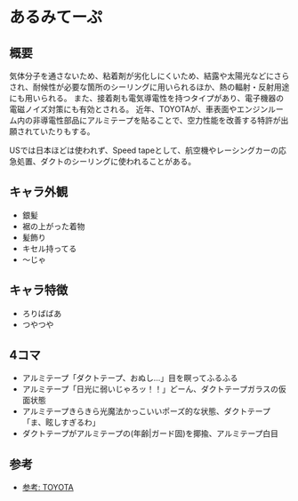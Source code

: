 # あるみてーぷ

## 概要

気体分子を通さないため、粘着剤が劣化しにくいため、結露や太陽光などにさらされ、耐候性が必要な箇所のシーリングに用いられるほか、熱の輻射・反射用途にも用いられる。
また、接着剤も電気導電性を持つタイプがあり、電子機器の電磁ノイズ対策にも有効とされる。
近年、TOYOTAが、車表面やエンジンルーム内の非導電性部品にアルミテープを貼ることで、空力性能を改善する特許が出願されていたりもする。

USでは日本ほどは使われず、Speed tapeとして、航空機やレーシングカーの応急処置、ダクトのシーリングに使われることがある。

## キャラ外観

- 銀髪
- 裾の上がった着物
- 髪飾り
- キセル持ってる
- ～じゃ

## キャラ特徴

- ろりばばあ
- つやつや

## 4コマ

- アルミテープ「ダクトテープ、おぬし…」目を瞑ってふるふる
- アルミテープ「日光に弱いじゃろッ！！」どーん、ダクトテープガラスの仮面状態
- アルミテープきらきら光魔法かっこいいポーズ的な状態、ダクトテープ「ま、眩しすぎるわ」
- ダクトテープがアルミテープの(年齢|ガード固)を揶揄、アルミテープ白目

## 参考

- [参考: TOYOTA](https://astamuse.com/ja/published/JP/No/2016125398)
